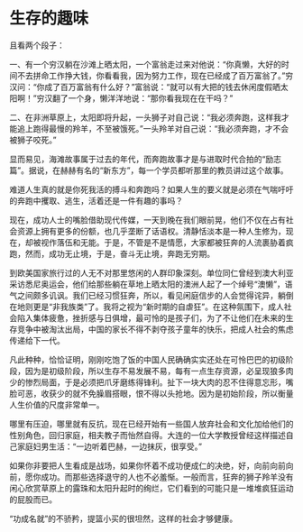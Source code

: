 # 生存的趣味

且看两个段子： 

一、有一个穷汉躺在沙滩上晒太阳，一个富翁走过来对他说：“你真懒，大好的时间不去拼命工作挣大钱，你看看我，因为努力工作，现在已经成了百万富翁了。”穷汉问：“你成了百万富翁有什么好？”富翁说：“就可以有大把的钱去休闲度假晒太阳啊！”穷汉翻了一个身，懒洋洋地说：“那你看我现在在干吗？” 

二、在非洲草原上，太阳即将升起，一头狮子对自己说：“我必须奔跑，这样我才能追上跑得最慢的羚羊，不至被饿死。”一头羚羊对自己说：“我必须奔跑，才不会被狮子咬死。” 

显而易见，海滩故事属于过去的年代，而奔跑故事才是与进取时代合拍的“励志篇”。据说，在赫赫有名的“新东方”，每一个学员都听那里的教员讲过这个故事。 

难道人生真的就是你死我活的搏斗和奔跑吗？如果人生的要义就是必须在气喘吁吁的奔跑中攫取、逃生，活着还是一件有趣的事吗？ 

现在，成功人士的嘴脸借助现代传媒，一天到晚在我们眼前晃，他们不仅在占有社会资源上拥有更多的份额，也几乎垄断了话语权。清静恬淡本是一种人生修为，现在，却被视作落伍和无能。于是，不管是不是情愿，大家都被狂奔的人流裹胁着疯跑，然而，成功无止境，于是，奋斗无止境，奔跑无穷期。 

到欧美国家旅行过的人无不对那里悠闲的人群印象深刻。单位同仁曾经到澳大利亚采访悉尼奥运会，他们给那些躺在草地上晒太阳的澳洲人起了一个绰号“澳懒”，语气之间颇多讥讽。我们已经习惯狂奔，所以，看见闲庭信步的人会觉得诧异，躺倒在地则更是“非我族类”了。我将之视为“新时期的自虐狂”。在这种氛围下，成人社会陷入集体疲惫，挫折感与日俱增，最可怜的是孩子们，为了不让他们在未来的生存竞争中被淘汰出局，中国的家长不得不剥夺孩子童年的快乐，把成人社会的焦虑传递给下一代。 

凡此种种，恰恰证明，刚刚吃饱了饭的中国人民确确实实还处在可怜巴巴的初级阶段，因为是初级阶段，所以生存不易发展不易，每有一点生存资源，必呈现狼多肉少的惨烈局面，于是必须把爪牙磨练得锋利。扯下一块大肉的忍不住得意忘形，嘴脸可恶，收获少的就不免臊眉搭眼，恨不得以头抢地。因为是初始阶段，所以衡量人生价值的尺度非常单一。 

哪里有压迫，哪里就有反抗，现在已经开始有一些国人放弃社会和文化加给他们的性别角色，回归家庭，相夫教子而怡然自得。大连的一位大学教授曾经这样描述自己家庭妇男生活：“一边听着巴赫，一边抹灰，很享受。” 

如果你非要把人生看成是战场，如果你怀着不成功便成仁的决绝，好，向前向前向前，愿你成功。而那些选择退守的人也不必羞惭。一般而言，狂奔的狮子羚羊没有闲心欣赏草原上的露珠和太阳升起时的绚烂，它们看到的可能只是一堆堆疯狂运动的屁股而已。 

“功成名就”的不骄矜，提篮小买的很坦然，这样的社会才够健康。
 